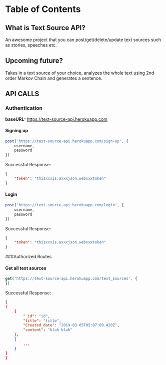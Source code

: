 # Table of Contents

## What is Text Source API?
An awesome project that you can post/get/delete/update text sources such as stories, speeches etc.

## Upcoming future?
Takes in a text source of your choice,  analyzes the whole text using 2nd order Markov Chain and generates a sentence.

## API CALLS
### Authentication

**baseURL:** https://text-source-api.herokuapp.com

#### Signing up
```js
post('https://text-source-api.herokuapp.com/sign-up', {
    username,
    password
})

```
Successful Response:
```json
{
    "token": "thisxxxis.axxxjson.webxxxtoken"
}
```

#### Login
```js
post('https://text-source-api.herokuapp.com/login', {
    username,
    password
})

```
Successful Response:
```json
{
    "token": "thisxxxis.axxxjson.webxxxtoken"
}
```


###Authorized Routes


#### Get all text sources
```js
get('https://text-source-api.herokuapp.com/text_sources', {
})

```
Successful Response:
```json
{
[
    {
        "_id": "id",
        "title": "title",
        "Created_date": "2019-03-05T05:07:09.420Z",
        "content": "blah blah"
    },
    {
        ...
    }
]
}

```
